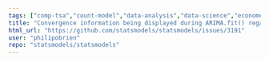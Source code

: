 ```yaml
---
tags: ["comp-tsa","count-model","data-analysis","data-science","econometrics","forecasting","generalized-linear-models","hypothesis-testing","prediction","python","regression-models","robust-estimation","statistics","timeseries-analysis"]
title: "Convergence information being displayed during ARIMA.fit() regardless of disp value"
html_url: "https://github.com/statsmodels/statsmodels/issues/3191"
user: "philipobrien"
repo: "statsmodels/statsmodels"
---
```


